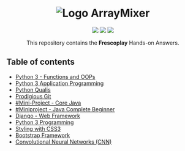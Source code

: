 <h1 align="center">
  <br>
   <img src="https://play.fresco.me/dc9cde27411f9ab236beed5eec421523.png" alt="Logo ArrayMixer" title="Logo ArrayMixer by  cliparteles ( https://openclipart.org/user-detail/cliparteles )" />
  <br>
</h1>
<p align="center">  
<a href="https://www.codacy.com/app/josetelesmaciel/array-mixer?utm_source=github.com&utm_medium=referral&utm_content=teles/array-mixer&utm_campaign=badger"><img src="https://api.codacy.com/project/badge/Grade/2cbd62dd3c284ce79f6e2c35817bec12"></a>
<a href="https://travis-ci.org/teles/array-mixer"><img src="https://travis-ci.org/teles/array-mixer.svg?branch=master"></a>
<a href="https://hits.seeyoufarm.com"><img src="https://hits.seeyoufarm.com/api/count/incr/badge.svg?url=https%3A%2F%2Fgithub.com%2FAkhilmsAchu%2FFresco-Play-Courses-Answers&count_bg=%2379C83D&title_bg=%23555555&icon=&icon_color=%23FF0000&title=Views&edge_flat=false"></a>
</p>

<p align="center">
  This repository contains the <strong>Frescoplay</strong> Hands-on Answers.
</p>

## Table of contents

  * [Python 3 - Functions and OOPs](#Functions-and-OOPs)
  * [Python 3 Application Programming](#Application-Programming)
  * [Python Qualis](#Python-Qualis)
  * [Prodigious Git](#Prodigious-Git)
  * [#Mini-Project - Core Java](#Functions-and-OOPs)
  * [#Miniproject - Java Complete Beginner](#Application-Programming)
  * [Django - Web Framework](#Python-Qualis)
  * [Python 3 Programming](#Prodigious-Git)
  * [Styling with CSS3](#Prodigious-Git)
  * [Bootstrap Framework](#Prodigious-Git)
  * [Convolutional Neural Networks (CNN)](#Prodigious-Git)


